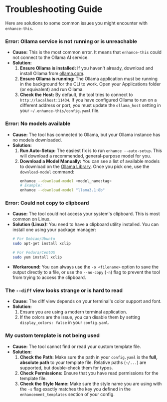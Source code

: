 # Troubleshooting Guide

Here are solutions to some common issues you might encounter with `enhance-this`.

### Error: Ollama service is not running or is unreachable

- **Cause:** This is the most common error. It means that `enhance-this` could not connect to the Ollama AI service.
- **Solution:**
    1.  **Ensure Ollama is installed:** If you haven't already, download and install Ollama from [ollama.com](https://ollama.com).
    2.  **Ensure Ollama is running:** The Ollama application must be running in the background for the CLI to work. Open your Applications folder (or equivalent) and run Ollama.
    3.  **Check the Host:** By default, the tool tries to connect to `http://localhost:11434`. If you have configured Ollama to run on a different address or port, you must update the `ollama_host` setting in your `~/.enhance-this/config.yaml` file.

### Error: No models available

- **Cause:** The tool has connected to Ollama, but your Ollama instance has no models downloaded.
- **Solution:**
    1.  **Run Auto-Setup:** The easiest fix is to run `enhance --auto-setup`. This will download a recommended, general-purpose model for you.
    2.  **Download a Model Manually:** You can see a list of available models to download on the [Ollama Library](https://ollama.com/library). Once you pick one, use the `download-model` command:
        ```bash
        enhance --download-model <model_name:tag>
        # Example:
        enhance --download-model "llama3.1:8b"
        ```

### Error: Could not copy to clipboard

- **Cause:** The tool could not access your system's clipboard. This is most common on Linux.
- **Solution (Linux):** You need to have a clipboard utility installed. You can install one using your package manager:
    ```bash
    # For Debian/Ubuntu
    sudo apt-get install xclip

    # For Fedora/CentOS
    sudo yum install xclip
    ```
- **Workaround:** You can always use the `-o <filename>` option to save the output directly to a file, or use the `--no-copy` (`-n`) flag to prevent the tool from trying to access the clipboard.

### The `--diff` view looks strange or is hard to read

- **Cause:** The diff view depends on your terminal's color support and font.
- **Solution:**
    1.  Ensure you are using a modern terminal application.
    2.  If the colors are the issue, you can disable them by setting `display_colors: false` in your `config.yaml`.

### My custom template is not being used

- **Cause:** The tool cannot find or read your custom template file.
- **Solution:**
    1.  **Check the Path:** Make sure the path in your `config.yaml` is the **full, absolute path** to your template file. Relative paths (`~/...`) are supported, but double-check them for typos.
    2.  **Check Permissions:** Ensure that you have read permissions for the template file.
    3.  **Check the Style Name:** Make sure the style name you are using with the `-s` flag exactly matches the key you defined in the `enhancement_templates` section of your config.
